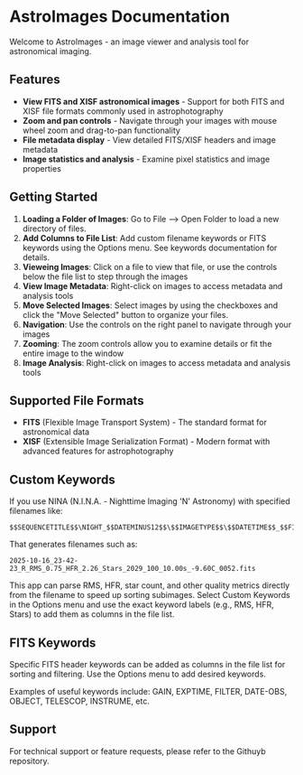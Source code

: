 # AstroImages Documentation

Welcome to AstroImages - an image viewer and analysis tool for astronomical imaging.

## Features

- **View FITS and XISF astronomical images** - Support for both FITS and XISF file formats commonly used in astrophotography
- **Zoom and pan controls** - Navigate through your images with mouse wheel zoom and drag-to-pan functionality
- **File metadata display** - View detailed FITS/XISF headers and image metadata
- **Image statistics and analysis** - Examine pixel statistics and image properties

## Getting Started

1. **Loading a Folder of Images**: Go to File --> Open Folder to load a new directory of files.
2. **Add Columns to File List**: Add custom filename keywords or FITS keywords using the Options menu.  See keywords documentation for details.
2. **Vieweing Images**: Click on a file to view that file, or use the controls below the file list to step through the images
3. **View Image Metadata**: Right-click on images to access metadata and analysis tools
4. **Move Selected Images**: Select images by using the checkboxes and click the "Move Selected" button to organize your files.
2. **Navigation**: Use the controls on the right panel to navigate through your images
3. **Zooming**: The zoom controls allow you to examine details or fit the entire image to the window
4. **Image Analysis**: Right-click on images to access metadata and analysis tools

## Supported File Formats

- **FITS** (Flexible Image Transport System) - The standard format for astronomical data
- **XISF** (Extensible Image Serialization Format) - Modern format with advanced features for astrophotography

## Custom Keywords
If you use NINA (N.I.N.A. - Nighttime Imaging 'N' Astronomy) with specified filenames like:
```
$$SEQUENCETITLE$$\NIGHT_$$DATEMINUS12$$\$$IMAGETYPE$$\$$DATETIME$$_$$FILTER$$_RMS:$$RMS$$_HFR:$$HFR$$_Stars:$$STARCOUNT$$_$$GAIN$$_$$EXPOSURETIME$$s_$$SENSORTEMP$$C_$$FRAMENR$$
```
That generates filenames such as:
```
2025-10-16_23-42-23_R_RMS_0.75_HFR_2.26_Stars_2029_100_10.00s_-9.60C_0052.fits
```

This app can parse RMS, HFR, star count, and other quality metrics directly from the filename to speed up sorting subimages.  Select Custom Keywords in the Options menu and use the exact keyword labels (e.g., RMS, HFR, Stars) to add them as columns in the file list.

## FITS Keywords
Specific FITS header keywords can be added as columns in the file list for sorting and filtering. Use the Options menu to add desired keywords. 

Examples of useful keywords include: GAIN, EXPTIME, FILTER, DATE-OBS, OBJECT, TELESCOP, INSTRUME, etc.

## Support
For technical support or feature requests, please refer to the Githuyb repository.